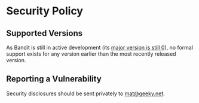 # Security Policy

## Supported Versions

As Bandit is still in active development (its [major version is still 0](https://semver.org/#spec-item-4)), 
no formal support exists for any version earlier than the most recently released version.

## Reporting a Vulnerability

Security disclosures should be sent privately to mat@geeky.net.
